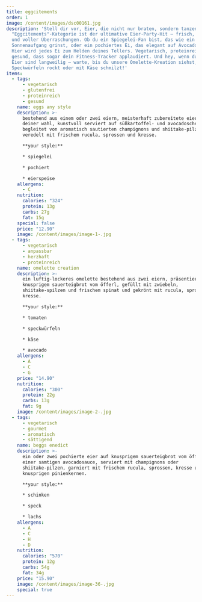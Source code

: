 ```yaml
---
title: eggcitements
order: 1
image: /content/images/dsc00161.jpg
description: 'Stell dir vor, Eier, die nicht nur braten, sondern tanzen! Unsere
  "Eggcitements"-Kategorie ist der ultimative Eier-Party-Hit – frisch, fluffig
  und voller Überraschungen. Ob du ein Spiegelei-Fan bist, das wie ein
  Sonnenaufgang grinst, oder ein pochiertes Ei, das elegant auf Avocado thront:
  Hier wird jedes Ei zum Helden deines Tellers. Vegetarisch, proteinreich und so
  gesund, dass sogar dein Fitness-Tracker applaudiert. Und hey, wenn du denkst,
  Eier sind langweilig – warte, bis du unsere Omelette-Kreation siehst, die mit
  Speckwürfeln rockt oder mit Käse schmilzt!'
items:
  - tags:
      - vegetarisch
      - glutenfrei
      - proteinreich
      - gesund
    name: eggs any style
    description: >-
      bestehend aus einem oder zwei eiern, meisterhaft zubereitete eier nach
      deiner wahl, kunstvoll serviert auf süßkartoffel- und avocadoscheiben.
      begleitet von aromatisch sautierten champignons und shiitake-pilzen,
      veredelt mit frischem rucula, sprossen und kresse.

      **your style:**

      * spiegelei

      * pochiert

      * eierspeise
    allergens:
      - C
    nutrition:
      calories: "324"
      protein: 13g
      carbs: 27g
      fat: 15g
    special: false
    price: "12.90"
    image: /content/images/image-1-.jpg
  - tags:
      - vegetarisch
      - anpassbar
      - herzhaft
      - proteinreich
    name: omelette creation
    description: >-
      ein luftig-lockeres omelette bestehend aus zwei eiern, präsentiert auf
      knusprigem sauerteigbrot vom öfferl, gefüllt mit zwiebeln,
      shiitake-spilzen und frischem spinat und gekrönt mit rucula, sprossen und
      kresse.

      **your style:**

      * tomaten

      * speckwürfeln

      * käse

      * avocado
    allergens:
      - A
      - C
      - G
    price: "14.90"
    nutrition:
      calories: "300"
      protein: 22g
      carbs: 13g
      fat: 9g
    image: /content/images/image-2-.jpg
  - tags:
      - vegetarisch
      - gourmet
      - aromatisch
      - sättigend
    name: beggs enedict
    description: >-
      ein oder zwei pochierte eier auf knusprigem sauerteigbrot vom öfferl und
      einer samtigen avocadosauce, serviert mit champignons oder
      shiitake-pilzen, garniert mit frischem rucula, sprossen, kresse und
      knusprigen pinienkernen.

      **your style:**

      * schinken

      * speck

      * lachs
    allergens:
      - A
      - C
      - H
      - D
    nutrition:
      calories: "570"
      protein: 12g
      carbs: 54g
      fat: 34g
    price: "15.90"
    image: /content/images/image-36-.jpg
    special: true
---
```

